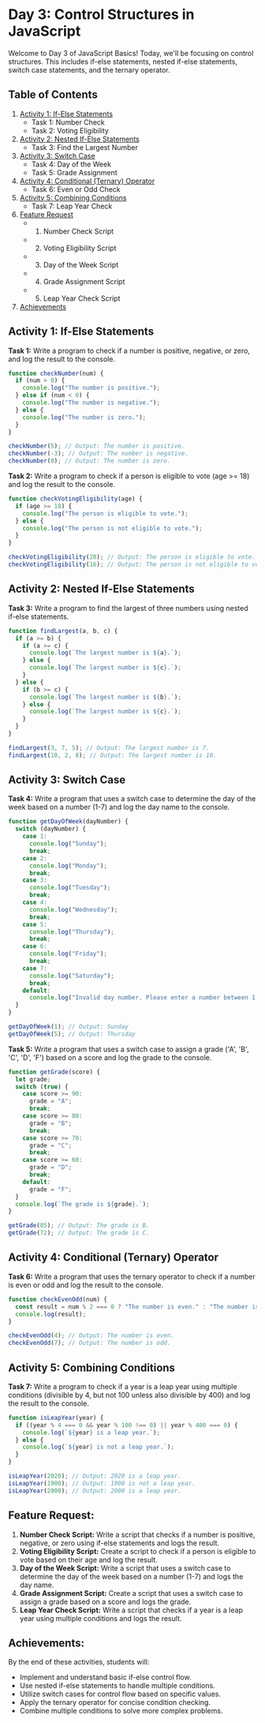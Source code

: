 # Day 3: Control Structures in JavaScript

Welcome to Day 3 of JavaScript Basics! Today, we'll be focusing on control structures. This includes if-else statements, nested if-else statements, switch case statements, and the ternary operator.

## Table of Contents

1. [Activity 1: If-Else Statements](#activity-1-if-else-statements)
   - Task 1: Number Check
   - Task 2: Voting Eligibility
2. [Activity 2: Nested If-Else Statements](#activity-2-nested-if-else-statements)
   - Task 3: Find the Largest Number
3. [Activity 3: Switch Case](#activity-3-switch-case)
   - Task 4: Day of the Week
   - Task 5: Grade Assignment
4. [Activity 4: Conditional (Ternary) Operator](#activity-4-conditional-ternary-operator)
   - Task 6: Even or Odd Check
5. [Activity 5: Combining Conditions](#activity-5-combining-conditions)
   - Task 7: Leap Year Check
6. [Feature Request](#feature-request)
   - 1. Number Check Script
   - 2. Voting Eligibility Script
   - 3. Day of the Week Script
   - 4. Grade Assignment Script
   - 5. Leap Year Check Script
7. [Achievements](#achievements)

## Activity 1: If-Else Statements

**Task 1:** Write a program to check if a number is positive, negative, or zero, and log the result to the console.

```javascript
function checkNumber(num) {
  if (num > 0) {
    console.log("The number is positive.");
  } else if (num < 0) {
    console.log("The number is negative.");
  } else {
    console.log("The number is zero.");
  }
}

checkNumber(5); // Output: The number is positive.
checkNumber(-3); // Output: The number is negative.
checkNumber(0); // Output: The number is zero.
```

**Task 2:** Write a program to check if a person is eligible to vote (age >= 18) and log the result to the console.

```javascript
function checkVotingEligibility(age) {
  if (age >= 18) {
    console.log("The person is eligible to vote.");
  } else {
    console.log("The person is not eligible to vote.");
  }
}

checkVotingEligibility(20); // Output: The person is eligible to vote.
checkVotingEligibility(16); // Output: The person is not eligible to vote.
```

## Activity 2: Nested If-Else Statements

**Task 3:** Write a program to find the largest of three numbers using nested if-else statements.

```javascript
function findLargest(a, b, c) {
  if (a >= b) {
    if (a >= c) {
      console.log(`The largest number is ${a}.`);
    } else {
      console.log(`The largest number is ${c}.`);
    }
  } else {
    if (b >= c) {
      console.log(`The largest number is ${b}.`);
    } else {
      console.log(`The largest number is ${c}.`);
    }
  }
}

findLargest(3, 7, 5); // Output: The largest number is 7.
findLargest(10, 2, 8); // Output: The largest number is 10.
```

## Activity 3: Switch Case

**Task 4:** Write a program that uses a switch case to determine the day of the week based on a number (1-7) and log the day name to the console.

```javascript
function getDayOfWeek(dayNumber) {
  switch (dayNumber) {
    case 1:
      console.log("Sunday");
      break;
    case 2:
      console.log("Monday");
      break;
    case 3:
      console.log("Tuesday");
      break;
    case 4:
      console.log("Wednesday");
      break;
    case 5:
      console.log("Thursday");
      break;
    case 6:
      console.log("Friday");
      break;
    case 7:
      console.log("Saturday");
      break;
    default:
      console.log("Invalid day number. Please enter a number between 1 and 7.");
  }
}

getDayOfWeek(1); // Output: Sunday
getDayOfWeek(5); // Output: Thursday
```

**Task 5:** Write a program that uses a switch case to assign a grade ('A', 'B', 'C', 'D', 'F') based on a score and log the grade to the console.

```javascript
function getGrade(score) {
  let grade;
  switch (true) {
    case score >= 90:
      grade = "A";
      break;
    case score >= 80:
      grade = "B";
      break;
    case score >= 70:
      grade = "C";
      break;
    case score >= 60:
      grade = "D";
      break;
    default:
      grade = "F";
  }
  console.log(`The grade is ${grade}.`);
}

getGrade(85); // Output: The grade is B.
getGrade(72); // Output: The grade is C.
```

## Activity 4: Conditional (Ternary) Operator

**Task 6:** Write a program that uses the ternary operator to check if a number is even or odd and log the result to the console.

```javascript
function checkEvenOdd(num) {
  const result = num % 2 === 0 ? "The number is even." : "The number is odd.";
  console.log(result);
}

checkEvenOdd(4); // Output: The number is even.
checkEvenOdd(7); // Output: The number is odd.
```

## Activity 5: Combining Conditions

**Task 7:** Write a program to check if a year is a leap year using multiple conditions (divisible by 4, but not 100 unless also divisible by 400) and log the result to the console.

```javascript
function isLeapYear(year) {
  if ((year % 4 === 0 && year % 100 !== 0) || year % 400 === 0) {
    console.log(`${year} is a leap year.`);
  } else {
    console.log(`${year} is not a leap year.`);
  }
}

isLeapYear(2020); // Output: 2020 is a leap year.
isLeapYear(1900); // Output: 1900 is not a leap year.
isLeapYear(2000); // Output: 2000 is a leap year.
```

## Feature Request:

1. **Number Check Script:** Write a script that checks if a number is positive, negative, or zero using if-else statements and logs the result.
2. **Voting Eligibility Script:** Create a script to check if a person is eligible to vote based on their age and log the result.
3. **Day of the Week Script:** Write a script that uses a switch case to determine the day of the week based on a number (1-7) and logs the day name.
4. **Grade Assignment Script:** Create a script that uses a switch case to assign a grade based on a score and logs the grade.
5. **Leap Year Check Script:** Write a script that checks if a year is a leap year using multiple conditions and logs the result.

## Achievements:

By the end of these activities, students will:

- Implement and understand basic if-else control flow.
- Use nested if-else statements to handle multiple conditions.
- Utilize switch cases for control flow based on specific values.
- Apply the ternary operator for concise condition checking.
- Combine multiple conditions to solve more complex problems.
